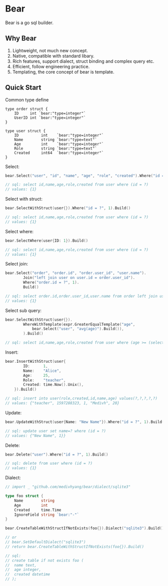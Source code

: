 # Bear

Bear is a go sql builder.

## Why Bear

1. Lightweight, not much new concept.
2. Native, compatible with standard libary.
3. Rich features, support dialect, struct binding and complex query etc.
4. Efficient, follow engineering practice.
5. Templating, the core concept of bear is template.

## Quick Start

Common type define

```
type order struct {
	ID     int `bear:"type=integer"`
	UserID int `bear:"type=integer"`
}

type user struct {
	ID          int    `bear:"type=integer"`
	Name        string `bear:"type=text"`
	Age         int    `bear:"type=integer"`
	Role        string `bear:"type=text"`
	Created     int64  `bear:"type=integer"`
}
```

Select:

```go
bear.Select("user", "id", "name", "age", "role", "created").Where("id = ?", 1).Build()

// sql: select id,name,age,role,created from user where (id = ?)
// values: {1}
```

Select with struct:

```go
bear.SelectWithStruct(user{}).Where("id = ?", 1).Build()

// sql: select id,name,age,role,created from user where (id = ?)
// values: {1}
```

Select where:

```go
bear.SelectWhere(user{ID: 1}).Build()

// sql: select id,name,age,role,created from user where (id = ?)
// values: {1}
```

Select join:

```go
bear.Select("order", "order.id", "order.user_id", "user.name").
		Join("left join user on user.id = order.user_id").
		Where("order.id = ?", 1).
		Build()

// sql: select order.id,order.user_id,user.name from order left join user on user.id = order.user_id where (order.id = ?)
// values: {1}
```

Select sub query:

```go
bear.SelectWithStruct(user{}).
		WhereWithTemplate(expr.GreaterEqualTemplate("age",
			bear.Select("user", "avg(age)").Build()),
		).Build()

// sql: select id,name,age,role,created from user where (age >= (select avg(age) from user))
```

Insert:

```go
bear.InsertWithStruct(user{
		ID:      1,
		Name:    "Alice",
		Age:     25,
		Role:    "teacher",
		Created: time.Now().Unix(),
	}).Build()

// sql: insert into user(role,created,id,name,age) values(?,?,?,?,?)
// values: {"teacher", 1597288323, 1, "Medivh", 20}
```

Update:

```go
bear.UpdateWithStruct(user{Name: "New Name"}).Where("id = ?", 1).Build()

// sql: update user set name=? where (id = ?)
// values: {"New Name", 1}}
```

Delete:

```go
bear.Delete("user").Where("id = ?", 1).Build()

// sql: delete from user where (id = ?)
// values: {1}
```

Dialect:

```go
// import _ "github.com/medivhyang/bear/dialect/sqlite3"

type foo struct {
    Name        string
    Age         int
    Created     time.Time
    IgnoreField string `bear:"-"`
}

bear.CreateTableWithStructIfNotExists(foo{}).Dialect("sqlite3").Build()

// or
// bear.SetDefaultDialect("sqlite3")
// return bear.CreateTableWithStructIfNotExists(foo{}).Build()

// sql:
// create table if not exists foo (
//  name text,
//  age integer,
//  created datetime
// );
```